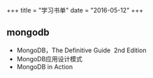 +++
title = "学习书单"
date = "2016-05-12"
+++



## mongodb

* MongoDB，The Definitive Guide  2nd Edition
* MongoDB应用设计模式
* MongoDB in Action


